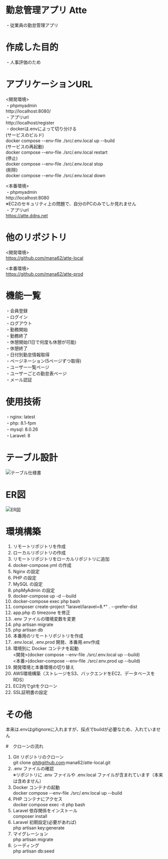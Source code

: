 # 勤怠管理アプリ  Atte
・従業員の勤怠管理アプリ<br>

# 作成した目的
・人事評価のため<br>

# アプリケーションURL
<開発環境><br>
・phpmyadmin<br>
http://localhost:8080/<br>
・アプリurl<br>
http://localhost/register<br>
・dockerは.envによって切り分ける<br>
(サービスのビルド)<br>
docker compose --env-file ./src/.env.local up --build<br>
(サービスの再起動)<br>
docker compose --env-file ./src/.env.local restart<br>
(停止)<br>
docker compose --env-file ./src/.env.local stop<br>
(削除)<br>
docker compose --env-file ./src/.env.local down<br>


<本番環境><br>
・phpmyadmin<br>
http://localhost:8080<br>
※EC2のセキュリティ上の問題で、自分のPCのみでしか見れません<br>
・アプリurl<br>
https://atte.ddns.net<br>

# 他のリポジトリ
<開発環境><br>
https://github.com/mana62/atte-local

<本番環境><br>
https://github.com/mana62/atte-prod

# 機能一覧
・会員登録<br>
・ログイン<br>
・ログアウト<br>
・勤務開始<br>
・勤務終了<br>
・休憩開始(1日で何度も休憩が可能)<br>
・休憩終了<br>
・日付別勤怠情報取得<br>
・ページネーション(5ページずつ取得)<br>
・ユーザー一覧ページ<br>
・ユーザーごとの勤怠表ページ<br>
・メール認証

# 使用技術
・nginx: latest<br>
・php: 8.1-fpm<br>
・mysql: 8.0.26<br>
・Laravel: 8<br>

# テーブル設計
![テーブル仕様書](https://github.com/user-attachments/assets/dfd993eb-30ba-46c6-bd18-e313cedb91b4)

# ER図
![ER図 ](https://github.com/user-attachments/assets/8a6d8a73-fca7-46f6-abd1-1a06bcfe09fb)

# 環境構築
1. リモートリポジトリを作成
2. ローカルリポジトリの作成
3. リモートリポジトリをローカルリポジトリに追加
4. docker-compose.yml の作成
5. Nginx の設定
6. PHP の設定
7. MySQL の設定
8. phpMyAdmin の設定
9. docker-compose up -d --build
10. docker-compose exec php bash
11. composer create-project "laravel/laravel=8.*" . --prefer-dist
12. app.php の timezone を修正
13. .env ファイルの環境変数を変更
14. php artisan migrate
15.  php artisan db
16. 本番用のリモートリポジトリを作成
17. .env.local, .env.prod 開発、本番用.env作成
18. 環境別に Docker コンテナを起動<br>
<開発>(docker compose --env-file ./src/.env.local up --build)<br>
<本番>(docker-compose --env-file ./src/.env.prod up --build)
19. 開発環境と本番環境の切り替え
20. AWS環境構築（ストレージをS3、バックエンドをEC2、データベースをRDS）
21. EC2内でgitをクローン
22. SSL証明書の設定

# その他
本来は.envはgitignoreに入れますが、採点でbuildが必要なため、入れていません<br>

#　クローンの流れ
1. Git リポジトリのクローン<br>
git clone git@github.com:mana62/atte-local.git<br>
2. .env ファイルの確認<br>
※リポジトリに .env ファイルや .env.local ファイルが含まれています（本来は含めません）<br>
3. Docker コンテナの起動<br>
docker compose --env-file ./src/.env.local up --build<br>
4. PHP コンテナにアクセス<br>
docker compose exec -it php bash<br>
5. Laravel 依存関係をインストール<br>
composer install<br>
6.  Laravel 初期設定(必要があれば)<br>
php artisan key:generate<br>
7. マイグレーション<br>
php artisan migrate<br>
8. シーディング<br>
php artisan db:seed<br>





